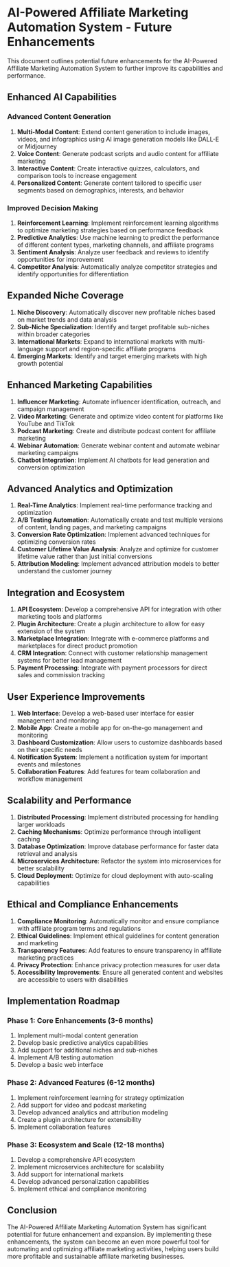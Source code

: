 # AI-Powered Affiliate Marketing Automation System - Future Enhancements

This document outlines potential future enhancements for the AI-Powered Affiliate Marketing Automation System to further improve its capabilities and performance.

## Enhanced AI Capabilities

### Advanced Content Generation

1. **Multi-Modal Content**: Extend content generation to include images, videos, and infographics using AI image generation models like DALL-E or Midjourney
2. **Voice Content**: Generate podcast scripts and audio content for affiliate marketing
3. **Interactive Content**: Create interactive quizzes, calculators, and comparison tools to increase engagement
4. **Personalized Content**: Generate content tailored to specific user segments based on demographics, interests, and behavior

### Improved Decision Making

1. **Reinforcement Learning**: Implement reinforcement learning algorithms to optimize marketing strategies based on performance feedback
2. **Predictive Analytics**: Use machine learning to predict the performance of different content types, marketing channels, and affiliate programs
3. **Sentiment Analysis**: Analyze user feedback and reviews to identify opportunities for improvement
4. **Competitor Analysis**: Automatically analyze competitor strategies and identify opportunities for differentiation

## Expanded Niche Coverage

1. **Niche Discovery**: Automatically discover new profitable niches based on market trends and data analysis
2. **Sub-Niche Specialization**: Identify and target profitable sub-niches within broader categories
3. **International Markets**: Expand to international markets with multi-language support and region-specific affiliate programs
4. **Emerging Markets**: Identify and target emerging markets with high growth potential

## Enhanced Marketing Capabilities

1. **Influencer Marketing**: Automate influencer identification, outreach, and campaign management
2. **Video Marketing**: Generate and optimize video content for platforms like YouTube and TikTok
3. **Podcast Marketing**: Create and distribute podcast content for affiliate marketing
4. **Webinar Automation**: Generate webinar content and automate webinar marketing campaigns
5. **Chatbot Integration**: Implement AI chatbots for lead generation and conversion optimization

## Advanced Analytics and Optimization

1. **Real-Time Analytics**: Implement real-time performance tracking and optimization
2. **A/B Testing Automation**: Automatically create and test multiple versions of content, landing pages, and marketing campaigns
3. **Conversion Rate Optimization**: Implement advanced techniques for optimizing conversion rates
4. **Customer Lifetime Value Analysis**: Analyze and optimize for customer lifetime value rather than just initial conversions
5. **Attribution Modeling**: Implement advanced attribution models to better understand the customer journey

## Integration and Ecosystem

1. **API Ecosystem**: Develop a comprehensive API for integration with other marketing tools and platforms
2. **Plugin Architecture**: Create a plugin architecture to allow for easy extension of the system
3. **Marketplace Integration**: Integrate with e-commerce platforms and marketplaces for direct product promotion
4. **CRM Integration**: Connect with customer relationship management systems for better lead management
5. **Payment Processing**: Integrate with payment processors for direct sales and commission tracking

## User Experience Improvements

1. **Web Interface**: Develop a web-based user interface for easier management and monitoring
2. **Mobile App**: Create a mobile app for on-the-go management and monitoring
3. **Dashboard Customization**: Allow users to customize dashboards based on their specific needs
4. **Notification System**: Implement a notification system for important events and milestones
5. **Collaboration Features**: Add features for team collaboration and workflow management

## Scalability and Performance

1. **Distributed Processing**: Implement distributed processing for handling larger workloads
2. **Caching Mechanisms**: Optimize performance through intelligent caching
3. **Database Optimization**: Improve database performance for faster data retrieval and analysis
4. **Microservices Architecture**: Refactor the system into microservices for better scalability
5. **Cloud Deployment**: Optimize for cloud deployment with auto-scaling capabilities

## Ethical and Compliance Enhancements

1. **Compliance Monitoring**: Automatically monitor and ensure compliance with affiliate program terms and regulations
2. **Ethical Guidelines**: Implement ethical guidelines for content generation and marketing
3. **Transparency Features**: Add features to ensure transparency in affiliate marketing practices
4. **Privacy Protection**: Enhance privacy protection measures for user data
5. **Accessibility Improvements**: Ensure all generated content and websites are accessible to users with disabilities

## Implementation Roadmap

### Phase 1: Core Enhancements (3-6 months)

1. Implement multi-modal content generation
2. Develop basic predictive analytics capabilities
3. Add support for additional niches and sub-niches
4. Implement A/B testing automation
5. Develop a basic web interface

### Phase 2: Advanced Features (6-12 months)

1. Implement reinforcement learning for strategy optimization
2. Add support for video and podcast marketing
3. Develop advanced analytics and attribution modeling
4. Create a plugin architecture for extensibility
5. Implement collaboration features

### Phase 3: Ecosystem and Scale (12-18 months)

1. Develop a comprehensive API ecosystem
2. Implement microservices architecture for scalability
3. Add support for international markets
4. Develop advanced personalization capabilities
5. Implement ethical and compliance monitoring

## Conclusion

The AI-Powered Affiliate Marketing Automation System has significant potential for future enhancement and expansion. By implementing these enhancements, the system can become an even more powerful tool for automating and optimizing affiliate marketing activities, helping users build more profitable and sustainable affiliate marketing businesses.
